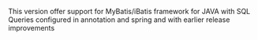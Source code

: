 This version offer support for MyBatis/iBatis framework for JAVA with SQL Queries configured in annotation and spring and with earlier release improvements